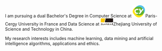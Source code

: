 I am pursuing a dual Bachelor's Degree in Computer Science at <img src='./images/CY logo_Circle.png' style='width: 3em;'>Paris-Cergy University in France and Data Science at <img src='./images/ZUST_Logo.png' style='width: 3em;'>Zhejiang University of Science and Technology in China.

My research interests includes machine learning, data mining and artificial intelligence algorithms, applications and ethics.